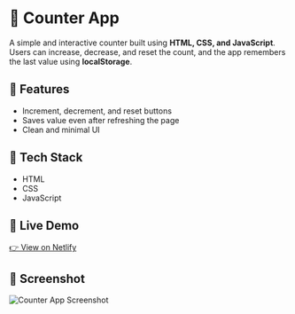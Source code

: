 # 🧮 Counter App

A simple and interactive counter built using **HTML, CSS, and JavaScript**.  
Users can increase, decrease, and reset the count, and the app remembers the last value using **localStorage**.

## 🌟 Features
- Increment, decrement, and reset buttons  
- Saves value even after refreshing the page  
- Clean and minimal UI  

## 🧰 Tech Stack
- HTML  
- CSS  
- JavaScript  

## 🚀 Live Demo
[👉 View on Netlify](https://counter-site-12.netlify.app/)

## 📸 Screenshot
![Counter App Screenshot](<img width="1366" height="768" alt="Screenshot (1)" src="https://github.com/user-attachments/assets/f5343cec-8411-4909-ba05-91ecebce7d0e" />
)
